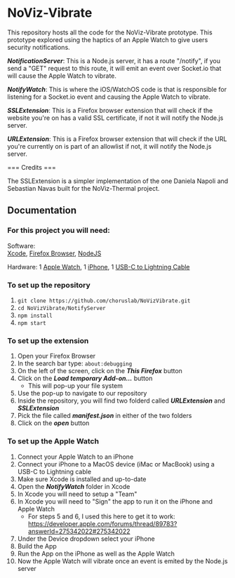 # NoViz-Vibrate

This repository hosts all the code for the NoViz-Vibrate prototype. This prototype explored using the haptics of an Apple Watch to give users security notifications.  

**_NotificationServer_**: This is a Node.js server, it has a route "/notify", if you send a "GET" request to this route, it will emit an event over Socket.io that will cause the Apple Watch to vibrate.  

**_NotifyWatch_**: This is where the iOS/WatchOS code is that is responsible for listening for a Socket.io event and causing the Apple Watch to vibrate.  

**_SSLExtension_**: This is a Firefox browser extension that will check if the website you're on has a valid SSL certificate, if not it will notify the Node.js server.  

**_URLExtension_**: This is a Firefox browser extension that will check if the URL you're currently on is part of an allowlist if not, it will notify the Node.js server.  

=== Credits ===

The SSLExtension is a simpler implementation of the one Daniela Napoli and Sebastian Navas built for the NoViz-Thermal project.  

## Documentation

### For this project you will need:

Software:  
[Xcode](https://developer.apple.com/xcode/), [Firefox Browser](https://www.mozilla.org/en-CA/firefox/new/), [NodeJS](https://nodejs.org/en/) 

Hardware:
1 [Apple Watch](https://www.apple.com/ca/watch/), 1 [iPhone](https://www.apple.com/ca/iphone/), 1 [USB-C to Lightning Cable](https://www.apple.com/ca/shop/product/MX0K2AM/A/usb-c-to-lightning-cable-1-m)

### To set up the repository

1. `git clone https://github.com/choruslab/NoVizVibrate.git`
2. `cd NoVizVibrate/NotifyServer`
3. `npm install`
4. `npm start`

### To set up the extension

1. Open your Firefox Browser
1. In the search bar type: `about:debugging`
1. On the left of the screen, click on the **_This Firefox_** button
1. Click on the **_Load temporary Add-on..._** button
    - This will pop-up your file system
1. Use the pop-up to navigate to our repository
1. Inside the repository, you will find two folderd called **_URLExtension_** and **_SSLExtension_**
1. Pick the file called **_manifest.json_** in either of the two folders
1. Click on the **_open_** button

### To set up the Apple Watch

1. Connect your Apple Watch to an iPhone
2. Connect your iPhone to a MacOS device (iMac or MacBook) using a USB-C to Lightning cable
3. Make sure Xcode is installed and up-to-date
4. Open the **_NotifyWatch_** folder in Xcode
5. In Xcode you will need to setup a "Team"
6. In Xcode you will need to "Sign" the app to run it on the iPhone and Apple Watch
    - For steps 5 and 6, I used this here to get it to work: https://developer.apple.com/forums/thread/89783?answerId=275342022#275342022 
7. Under the Device dropdown select your iPhone
8. Build the App
9. Run the App on the iPhone as well as the Apple Watch
10. Now the Apple Watch will vibrate once an event is emited by the Node.js server
